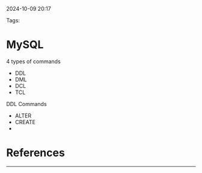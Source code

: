

2024-10-09 20:17

Tags:

# MySQL

4 types of commands 
- DDL
- DML
- DCL
- TCL

DDL Commands
- ALTER 
- CREATE
- 

# References
---


	